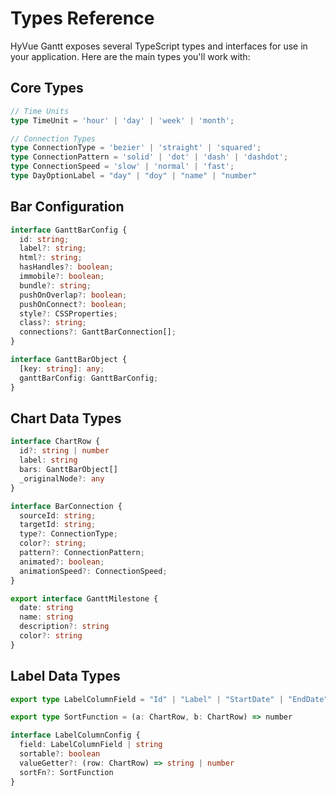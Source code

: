 # Types Reference

HyVue Gantt exposes several TypeScript types and interfaces for use in your application. Here are the main types you'll work with:

## Core Types

```typescript
// Time Units
type TimeUnit = 'hour' | 'day' | 'week' | 'month';

// Connection Types
type ConnectionType = 'bezier' | 'straight' | 'squared';
type ConnectionPattern = 'solid' | 'dot' | 'dash' | 'dashdot';
type ConnectionSpeed = 'slow' | 'normal' | 'fast';
type DayOptionLabel = "day" | "doy" | "name" | "number"
```

## Bar Configuration

```typescript
interface GanttBarConfig {
  id: string;
  label?: string;
  html?: string;
  hasHandles?: boolean;
  immobile?: boolean;
  bundle?: string;
  pushOnOverlap?: boolean;
  pushOnConnect?: boolean;
  style?: CSSProperties;
  class?: string;
  connections?: GanttBarConnection[];
}

interface GanttBarObject {
  [key: string]: any;
  ganttBarConfig: GanttBarConfig;
}
```

## Chart Data Types

```typescript
interface ChartRow {
  id?: string | number
  label: string
  bars: GanttBarObject[]
  _originalNode?: any
}

interface BarConnection {
  sourceId: string;
  targetId: string;
  type?: ConnectionType;
  color?: string;
  pattern?: ConnectionPattern;
  animated?: boolean;
  animationSpeed?: ConnectionSpeed;
}

export interface GanttMilestone {
  date: string
  name: string
  description?: string
  color?: string
}
```
## Label Data Types

```typescript
export type LabelColumnField = "Id" | "Label" | "StartDate" | "EndDate" | "Duration"

export type SortFunction = (a: ChartRow, b: ChartRow) => number

interface LabelColumnConfig {
  field: LabelColumnField | string
  sortable?: boolean
  valueGetter?: (row: ChartRow) => string | number
  sortFn?: SortFunction
}
```
